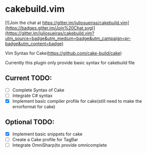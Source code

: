 # cakebuild.vim

[![Join the chat at https://gitter.im/juliosueiras/cakebuild.vim](https://badges.gitter.im/Join%20Chat.svg)](https://gitter.im/juliosueiras/cakebuild.vim?utm_source=badge&utm_medium=badge&utm_campaign=pr-badge&utm_content=badge)

Vim Syntax for Cake(https://github.com/cake-build/cake)

Currently this plugin only provide basic syntax for cakebuild file

## Current TODO:
- [ ] Complete Syntax of Cake
- [ ] Integrate C# syntax
- [x] Implement basic compiler profile for cake(still need to make the errorformat for cake)

## Optional TODO:
- [x] Implement basic snippets for cake
- [ ] Create a Cake profile for TagBar
- [ ] Integrate OmniSharp(to provide omnicomplete

